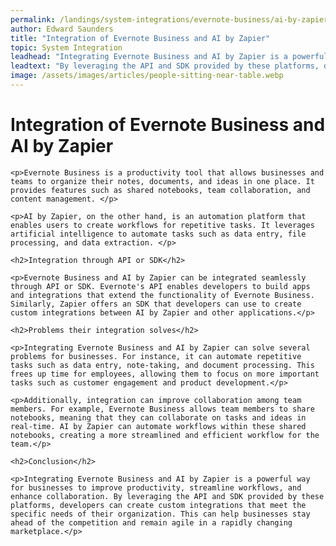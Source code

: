 ```yaml
---
permalink: /landings/system-integrations/evernote-business/ai-by-zapier
author: Edward Saunders
title: "Integration of Evernote Business and AI by Zapier"
topic: System Integration
leadhead: "Integrating Evernote Business and AI by Zapier is a powerful way for businesses to improve productivity, streamline workflows, and enhance collaboration"
leadtext: "By leveraging the API and SDK provided by these platforms, developers can create custom integrations that meet the specific needs of their organization. This can help businesses stay ahead of the competition and remain agile in a rapidly changing marketplace."
image: /assets/images/articles/people-sitting-near-table.webp
---
```

<div class="arttext">
	<h1>Integration of Evernote Business and AI by Zapier</h1>

	<p>Evernote Business is a productivity tool that allows businesses and teams to organize their notes, documents, and ideas in one place. It provides features such as shared notebooks, team collaboration, and content management. </p>

	<p>AI by Zapier, on the other hand, is an automation platform that enables users to create workflows for repetitive tasks. It leverages artificial intelligence to automate tasks such as data entry, file processing, and data extraction. </p>

	<h2>Integration through API or SDK</h2>

	<p>Evernote Business and AI by Zapier can be integrated seamlessly through API or SDK. Evernote's API enables developers to build apps and integrations that extend the functionality of Evernote Business. Similarly, Zapier offers an SDK that developers can use to create custom integrations between AI by Zapier and other applications.</p>

	<h2>Problems their integration solves</h2>

	<p>Integrating Evernote Business and AI by Zapier can solve several problems for businesses. For instance, it can automate repetitive tasks such as data entry, note-taking, and document processing. This frees up time for employees, allowing them to focus on more important tasks such as customer engagement and product development.</p>

	<p>Additionally, integration can improve collaboration among team members. For example, Evernote Business allows team members to share notebooks, meaning that they can collaborate on tasks and ideas in real-time. AI by Zapier can automate workflows within these shared notebooks, creating a more streamlined and efficient workflow for the team.</p>

	<h2>Conclusion</h2>

	<p>Integrating Evernote Business and AI by Zapier is a powerful way for businesses to improve productivity, streamline workflows, and enhance collaboration. By leveraging the API and SDK provided by these platforms, developers can create custom integrations that meet the specific needs of their organization. This can help businesses stay ahead of the competition and remain agile in a rapidly changing marketplace.</p>

</div>